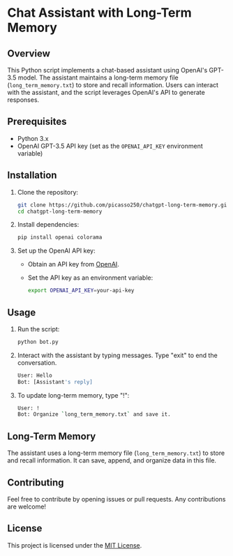 # Chat Assistant with Long-Term Memory

## Overview

This Python script implements a chat-based assistant using OpenAI's GPT-3.5 model. The assistant maintains a long-term memory file (`long_term_memory.txt`) to store and recall information. Users can interact with the assistant, and the script leverages OpenAI's API to generate responses.

## Prerequisites

- Python 3.x
- OpenAI GPT-3.5 API key (set as the `OPENAI_API_KEY` environment variable)

## Installation

1. Clone the repository:

    ```bash
    git clone https://github.com/picasso250/chatgpt-long-term-memory.git
    cd chatgpt-long-term-memory
    ```

2. Install dependencies:

    ```bash
    pip install openai colorama
    ```

3. Set up the OpenAI API key:

    - Obtain an API key from [OpenAI](https://platform.openai.com/api-keys).
    - Set the API key as an environment variable:

        ```bash
        export OPENAI_API_KEY=your-api-key
        ```

## Usage

1. Run the script:

    ```bash
    python bot.py
    ```

2. Interact with the assistant by typing messages. Type "exit" to end the conversation.

    ```bash
    User: Hello
    Bot: [Assistant's reply]
    ```

3. To update long-term memory, type "!":

    ```bash
    User: !
    Bot: Organize `long_term_memory.txt` and save it.
    ```

## Long-Term Memory

The assistant uses a long-term memory file (`long_term_memory.txt`) to store and recall information. It can save, append, and organize data in this file.

## Contributing

Feel free to contribute by opening issues or pull requests. Any contributions are welcome!

## License

This project is licensed under the [MIT License](LICENSE).
